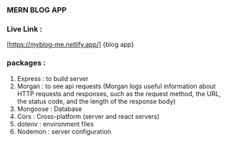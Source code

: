 ### MERN BLOG APP

### Live Link :
[https://myblog-me.netlify.app/] {blog app}





### packages : 
1. Express : to build server
2. Morgan : to see api requests (Morgan logs useful information about HTTP  requests and responses, such as the request method, the URL, the status code, and the length of the response body)
3. Mongoose : Database 
4. Cors : Cross-platform (server and react servers)
5. dotenv : environment files
6. Nodemon : server configuration
